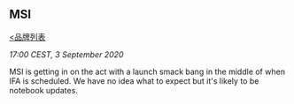## MSI
[<品牌列表](https://github.com/Jeremiah-Y/IFA2020/blob/master/IFA%202020%20%E6%8A%A5%E9%81%93%E8%AE%A1%E5%88%92/4%20IFA%202020%20%E5%93%81%E7%89%8C%E5%88%97%E8%A1%A8.md)

_17:00 CEST, 3 September 2020_

MSI is getting in on the act with a launch smack bang in the middle of when IFA is scheduled. We have no idea what to expect but it's likely to be notebook updates.